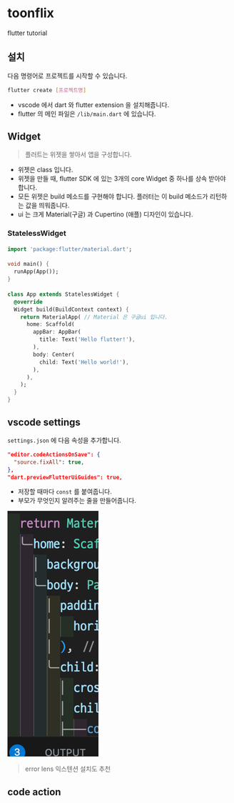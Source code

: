 # toonflix

flutter tutorial

## 설치

다음 명령어로 프로젝트를 시작할 수 있습니다.
```bash
flutter create [프로젝트명]
```

- vscode 에서 dart 와 flutter extension 을 설치해줍니다.
- flutter 의 메인 파일은 `/lib/main.dart` 에 있습니다.

## Widget

> 플러트는 위젯을 쌓아서 앱을 구성합니다.

- 위젯은 class 입니다.
- 위젯을 만들 때, flutter SDK 에 있는 3개의 core Widget 중 하나를 상속 받아야 합니다.
- 모든 위젯은 build 메소드를 구현해야 합니다. 플러터는 이 build 메소드가 리턴하는 값을 띄워줍니다.
- ui 는 크게 Material(구글) 과 Cupertino (애플) 디자인이 있습니다.

### StatelessWidget


```dart
import 'package:flutter/material.dart';

void main() {
  runApp(App());
}

class App extends StatelessWidget {
  @override
  Widget build(BuildContext context) {
    return MaterialApp( // Material 은 구글ui 입니다.
      home: Scaffold(
        appBar: AppBar(
          title: Text('Hello flutter!'),
        ),
        body: Center(
          child: Text('Hello world!'),
        ),
      ),
    );
  }
}
```

## vscode settings

`settings.json` 에 다음 속성을 추가합니다.

```json
"editor.codeActionsOnSave": {
  "source.fixAll": true,
},
"dart.previewFlutterUiGuides": true,
```

- 저장할 때마다 `const` 를 붙여줍니다.
- 부모가 무엇인지 알려주는 줄을 만들어줍니다.

![](readMeImages/2023-09-02-22-32-57.png)

> error lens 익스텐션 설치도 추천


## code action